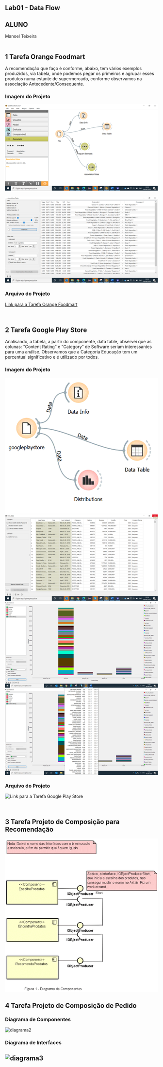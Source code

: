 ## Lab01 - Data Flow
## ALUNO
   Manoel Teixeira
<br><br> 
## 1	Tarefa Orange Foodmart
A recomendação que faço é conforme, abaixo, tem vários exemplos produzidos, via tabela, onde podemos pegar os primeiros e agrupar esses produtos numa estante de supermercado, conforme observamos na associação Antecedente/Consequente.
### Imagem do Projeto
  ![Primeira imagem](imagens/Tarefa01Fig01.png)
<br>   
  ![Segunda imagem](imagens/Tarefa01Fig02.png)
<br>
### Arquivo do Projeto
  [Link para a Tarefa Orange Foodmart](orange/Tarefafoodmart.ows)
<br>
<br><br> 
## 2	Tarefa Google Play Store
Analisando, a tabela, a partir do componente, data table, observei que as colunas: “Content Rating” e “Category” de Software seriam interessantes para uma análise. Observamos que a Categoria Educação tem um percentual significativo e é utilizado por todos.
### Imagem do Projeto
  ![Pri Imagem](imagens/Lab01Tarefa02Fig01.gif)
<br> 
  ![Seg Imagem](imagens/Lab01Tarefa02Fig02.png)
<br> 
  ![Ter Imagem](imagens/Lab01Tarefa02Fig03.png)
<br> 
  ![Qua Imagem](imagens/Lab01Tarefa02Fig04.png)
<br> 
### Arquivo do Projeto
   ![Link para a Tarefa Google Play Store](orange/googleplaystore.ows)
<br>
<br><br> 
## 3	Tarefa Projeto de Composição para Recomendação
  ![Imagem Unica](imagens/Lab01Tarefa03Fig01.GIF)
<br>  
## 4	Tarefa Projeto de Composição de Pedido
### Diagrama de Componentes
  ![diagrama2](imagens/imagens/Lab01Tarefa04Fig01.GIF)
<br>
### Diagrama de Interfaces
  ![diagrama3](imagens/diagrama3.PNG)
  --------------------------------------------------------------------- 
